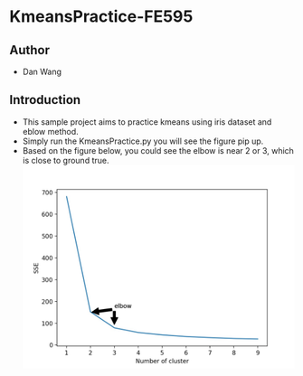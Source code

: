 # KmeansPractice-FE595
## Author
* Dan Wang
## Introduction
* This sample project aims to practice kmeans using iris dataset and eblow method.
* Simply run the KmeansPractice.py you will see the figure pip up.
* Based on the figure below, you could see the elbow is near 2 or 3, which is close to ground true.
![KmeansElbow.jpeg](KmeansElbow.jpeg)
